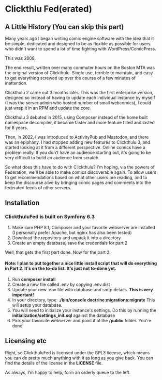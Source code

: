 # Clickthlu Fed(erated)

## A Little History (You can skip this part)
Many years ago I began writing comic engine software with the idea that it be simple, dedicated and designed to
be as flexible as possible for users who didn't want to spend a lot of time fighting with WordPress/ComicPress.  

This was 2008.

The end result, written over many commuter hours on the Boston MTA was the original version of Clickthulu.  Single use,
terrible to maintain, and easy to get everything screwed up over the course of a few minutes of inattention.

Clickthulu 2 came out 3 months later.  This was the first enterprise version, designed so instead of having to update 
each individual instance by myself (I was the server admin who hosted number of small webcomics), I could just wrap 
it in an RPM and update the core.

Clickthulu 3 debuted in 2015, using Composer instead of the home built namespace decompiler, it became faster and more 
feature filled and lasted for 8 years.

Then, in 2022, I was introduced to ActivityPub and Mastodon, and there was an epiphany.  I had stopped adding new features
to Clickthulu 3, and started looking at it from a different perspective.  Online comics have a problem really.  If you 
don't have an audience starting out, it's going to be very difficult to build an audience from scratch.  

So what does this have to do with Clickthulu?  I'm hoping, via the powers of Federation, we'll be able to make comics 
discoverable again.  To allow users to get recommendations based on what other users are reading, and to keep the discourse
alive by bringing comic pages and comments into the federated feeds of other servers.  

## Installation

### ClickthuluFed is built on Symfony 6.3


1) Make sure PHP 8.1, Composer and your favorite webserver are installed (I personally prefer Apache, but nginx has also been tested)
2) Download the repository and unpack it into a directory
3) Create an empty database, save the credentials for part 2


Well, that gets the first part done.  Now for the part 2.

#### Note:  I plan to put together a nice little install script that will do everything in Part 2.  It's on the to-do list.  It's just not to-done yet.

1) Run **composer install**
2) Create a new file called .env by copying .env.dist
3) Update your new .env file with database and smtp details.  **This is very important!**
4) In your directory, type:  **./bin/console doctrine:migrations:migrate**  This will setup your database.
5) You will need to initialize your instance's settings.  Do this by running the **initialization/settings_init.sql** against the database
6) Pick your favoriate webserver and point it at the **/public** folder.  You're done!

## Licensing etc

Right, so ClickthuluFed is licensed under the GPL3 license, which means you can do pretty much anything with it as long as 
you give back.  You can find the details of the license in the **LICENSE** file.


As always, I'm happy to help, form an orderly queue to the left.
